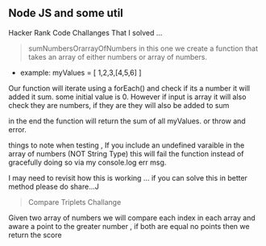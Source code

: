 ## Node JS and some util

Hacker Rank Code Challanges That I solved ...

> sumNumbersOrarrayOfNumbers
in this one we create a function that takes an array of either numbers or array of numbers.

- example: 
myValues = [ 1,2,3,[4,5,6] ]

Our function will iterate using a forEach()
and check if its a number it will added it sum.
some initial value is 0. However if input is array it will also check they are numbers, if they are they will also be added to sum

in the end the function will return the sum of all myValues. or throw and error.

things to note when testing , If you include an undefined varaible in the array of numbers (NOT String Type) this will fail the function instead of gracefully doing so via my console.log err msg.

I may need to revisit how this is working ... if you can solve this in better method please do share...J

> Compare Triplets Challange

Given two array of numbers we will compare each index in each array and aware a point to the greater number , if both are equal no points 
then we return the score
